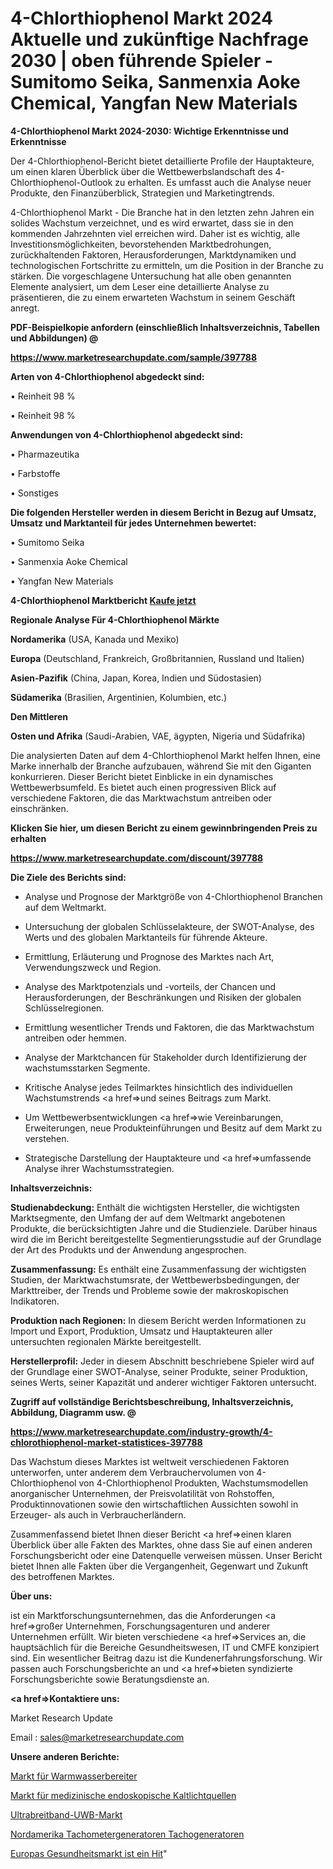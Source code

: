 # 4-Chlorthiophenol Markt 2024 Aktuelle und zukünftige Nachfrage 2030 | oben führende Spieler - Sumitomo Seika, Sanmenxia Aoke Chemical, Yangfan New Materials

<strong>4-Chlorthiophenol Markt 2024-2030: Wichtige Erkenntnisse und Erkenntnisse</strong>

Der 4-Chlorthiophenol-Bericht bietet detaillierte Profile der Hauptakteure, um einen klaren Überblick über die Wettbewerbslandschaft des 4-Chlorthiophenol-Outlook zu erhalten. Es umfasst auch die Analyse neuer Produkte, den Finanzüberblick, Strategien und Marketingtrends.

4-Chlorthiophenol Markt - Die Branche hat in den letzten zehn Jahren ein solides Wachstum verzeichnet, und es wird erwartet, dass sie in den kommenden Jahrzehnten viel erreichen wird. Daher ist es wichtig, alle Investitionsmöglichkeiten, bevorstehenden Marktbedrohungen, zurückhaltenden Faktoren, Herausforderungen, Marktdynamiken und technologischen Fortschritte zu ermitteln, um die Position in der Branche zu stärken. Die vorgeschlagene Untersuchung hat alle oben genannten Elemente analysiert, um dem Leser eine detaillierte Analyse zu präsentieren, die zu einem erwarteten Wachstum in seinem Geschäft anregt.



<strong><b>PDF-Beispielkopie anfordern (einschließlich Inhaltsverzeichnis, Tabellen und Abbildungen) @ </b></strong>

<strong><a href=https://www.marketresearchupdate.com/sample/397788>

<strong>https://www.marketresearchupdate.com/sample/397788</u></a></strong></strong>



<strong>Arten von 4-Chlorthiophenol abgedeckt sind:</strong>

• Reinheit 98 %

• Reinheit  98 %



<strong>Anwendungen von 4-Chlorthiophenol abgedeckt sind:</strong>

• Pharmazeutika

• Farbstoffe

• Sonstiges



<strong>Die folgenden Hersteller werden in diesem Bericht in Bezug auf Umsatz, Umsatz und Marktanteil für jedes Unternehmen bewertet:</strong>

• Sumitomo Seika

• Sanmenxia Aoke Chemical

• Yangfan New Materials



<strong>4-Chlorthiophenol Marktbericht <a href=https://www.marketresearchupdate.com/buynow/397788>Kaufe jetzt</a></strong>



<strong>Regionale Analyse Für 4-Chlorthiophenol Märkte</strong>



<strong>Nordamerika</strong> (USA, Kanada und Mexiko)



<strong>Europa</strong> (Deutschland, Frankreich, Großbritannien, Russland und Italien)



<strong>Asien-Pazifik</strong> (China, Japan, Korea, Indien und Südostasien)



<strong>Südamerika</strong> (Brasilien, Argentinien, Kolumbien, etc.)



<strong>Den Mittleren</strong> 

<strong>Osten und Afrika</strong> (Saudi-Arabien, VAE, ägypten, Nigeria und Südafrika)

Die analysierten Daten auf dem 4-Chlorthiophenol Markt helfen Ihnen, eine Marke innerhalb der Branche aufzubauen, während Sie mit den Giganten konkurrieren. Dieser Bericht bietet Einblicke in ein dynamisches Wettbewerbsumfeld. Es bietet auch einen progressiven Blick auf verschiedene Faktoren, die das Marktwachstum antreiben oder einschränken.



<strong>Klicken Sie hier, um diesen Bericht zu einem gewinnbringenden Preis zu erhalten
</strong>

<strong><a href=https://www.marketresearchupdate.com/discount/397788>https://www.marketresearchupdate.com/discount/397788</b></u></strong></a>



<strong>Die Ziele des Berichts sind:</strong>

- Analyse und Prognose der Marktgröße von 4-Chlorthiophenol Branchen auf dem Weltmarkt.

- Untersuchung der globalen Schlüsselakteure, der SWOT-Analyse, des Werts und des globalen Marktanteils für führende Akteure.

- Ermittlung, Erläuterung und Prognose des Marktes nach Art, Verwendungszweck und Region.

- Analyse des Marktpotenzials und -vorteils, der Chancen und Herausforderungen, der Beschränkungen und Risiken der globalen Schlüsselregionen.

- Ermittlung wesentlicher Trends und Faktoren, die das Marktwachstum antreiben oder hemmen.

- Analyse der Marktchancen für Stakeholder durch Identifizierung der wachstumsstarken Segmente.

- Kritische Analyse jedes Teilmarktes hinsichtlich des individuellen Wachstumstrends <a href=>und</a> seines Beitrags zum Markt.

- Um Wettbewerbsentwicklungen <a href=>wie</a> Vereinbarungen, Erweiterungen, neue Produkteinführungen und Besitz auf dem Markt zu verstehen.

- Strategische Darstellung der Hauptakteure und <a href=>umfas</a>sende Analyse ihrer Wachstumsstrategien.



<strong>Inhaltsverzeichnis:</strong>



<strong>Studienabdeckung:</strong> Enthält die wichtigsten Hersteller, die wichtigsten Marktsegmente, den Umfang der auf dem Weltmarkt angebotenen Produkte, die berücksichtigten Jahre und die Studienziele. Darüber hinaus wird die im Bericht bereitgestellte Segmentierungsstudie auf der Grundlage der Art des Produkts und der Anwendung angesprochen.



<strong>Zusammenfassung:</strong> Es enthält eine Zusammenfassung der wichtigsten Studien, der Marktwachstumsrate, der Wettbewerbsbedingungen, der Markttreiber, der Trends und Probleme sowie der makroskopischen Indikatoren.



<strong>Produktion nach Regionen:</strong> In diesem Bericht werden Informationen zu Import und Export, Produktion, Umsatz und Hauptakteuren aller untersuchten regionalen Märkte bereitgestellt.



<strong>Herstellerprofil:</strong> Jeder in diesem Abschnitt beschriebene Spieler wird auf der Grundlage einer SWOT-Analyse, seiner Produkte, seiner Produktion, seines Werts, seiner Kapazität und anderer wichtiger Faktoren untersucht.



<strong><b>Zugriff auf vollständige Berichtsbeschreibung, Inhaltsverzeichnis, Abbildung, Diagramm usw. @ </b></strong>

<strong><a href=https://www.marketresearchupdate.com/industry-growth/4-chlorothiophenol-market-statistices-397788>https://www.marketresearchupdate.com/industry-growth/4-chlorothiophenol-market-statistices-397788</a></strong>

Das Wachstum dieses Marktes ist weltweit verschiedenen Faktoren unterworfen, unter anderem dem Verbrauchervolumen von 4-Chlorthiophenol von 4-Chlorthiophenol Produkten, Wachstumsmodellen anorganischer Unternehmen, der Preisvolatilität von Rohstoffen, Produktinnovationen sowie den wirtschaftlichen Aussichten sowohl in Erzeuger- als auch in Verbraucherländern.

Zusammenfassend bietet Ihnen dieser Bericht <a href=>einen</a> klaren Überblick über alle Fakten des Marktes, ohne dass Sie auf einen anderen Forschungsbericht oder eine Datenquelle verweisen müssen. Unser Bericht bietet Ihnen alle Fakten über die Vergangenheit, Gegenwart und Zukunft des betroffenen Marktes.



<strong>Über uns:</strong>

 ist ein Marktforschungsunternehmen, das die Anforderungen <a href=>großer</a> Unternehmen, Forschungsagenturen und anderer Unternehmen erfüllt. Wir bieten verschiedene <a href=>Services</a> an, die hauptsächlich für die Bereiche Gesundheitswesen, IT und CMFE konzipiert sind. Ein wesentlicher Beitrag dazu ist die Kundenerfahrungsforschung. Wir passen auch Forschungsberichte an und <a href=>bieten</a> syndizierte Forschungsberichte sowie Beratungsdienste an.



<strong><a href=>Kontaktiere uns:</a></strong>

Market Research Update

Email : sales@marketresearchupdate.com



<strong>Unsere anderen Berichte:</strong>

<a href=https://www.linkedin.com/pulse/hot-water-heaters-market-expected-witness-high>Markt für Warmwasserbereiter</a>

<a href=https://www.linkedin.com/pulse/medical-endoscopic-cold-light-source-market>Markt für medizinische endoskopische Kaltlichtquellen</a>

<a href=https://www.linkedin.com/pulse/ultra-wideband-uwb-market-2023-remarking-enormous>Ultrabreitband-UWB-Markt</a>

<a href=https://www.linkedin.com/pulse/north-america-tachometer-generators-tachogenerators>Nordamerika Tachometergeneratoren Tachogeneratoren</a>

<a href=https://www.linkedin.com/pulse/europe-healthcare-hit-market-2023-usd-6kmqf/>Europas Gesundheitsmarkt ist ein Hit</a>"
